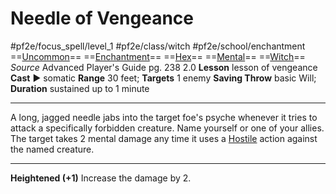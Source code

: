 # Needle of Vengeance
#pf2e/focus_spell/level_1 #pf2e/class/witch #pf2e/school/enchantment 
==[Uncommon](../../../rules/traits/uncommon.md)== ==[Enchantment](../../../rules/traits/enchantment.md)== ==[Hex](../../../Traits/Hex.md)== ==[Mental](../../../rules/traits/mental.md)== ==[Witch](../../../Traits/Witch.md)==
*Source* Advanced Player's Guide pg. 238 2.0
**Lesson** lesson of vengeance
**Cast** ► somatic
**Range** 30 feet; **Targets** 1 enemy
**Saving Throw** basic Will; **Duration** sustained up to 1 minute

---
A long, jagged needle jabs into the target foe's psyche whenever it tries to attack a specifically forbidden creature. Name yourself or one of your allies. The target takes 2 mental damage any time it uses a [Hostile](../../../Conditions/Hostile.md) action against the named creature.

<hr>

**Heightened (+1)** Increase the damage by 2.